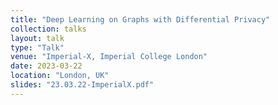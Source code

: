 ```yaml
---
title: "Deep Learning on Graphs with Differential Privacy"
collection: talks
layout: talk
type: "Talk"
venue: "Imperial-X, Imperial College London"
date: 2023-03-22
location: "London, UK"
slides: "23.03.22-ImperialX.pdf"
---
```

